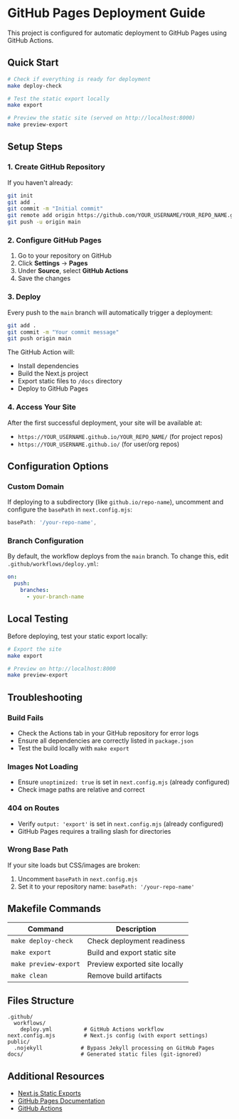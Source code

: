 # GitHub Pages Deployment Guide

This project is configured for automatic deployment to GitHub Pages using GitHub Actions.

## Quick Start

```bash
# Check if everything is ready for deployment
make deploy-check

# Test the static export locally
make export

# Preview the static site (served on http://localhost:8000)
make preview-export
```

## Setup Steps

### 1. Create GitHub Repository

If you haven't already:

```bash
git init
git add .
git commit -m "Initial commit"
git remote add origin https://github.com/YOUR_USERNAME/YOUR_REPO_NAME.git
git push -u origin main
```

### 2. Configure GitHub Pages

1. Go to your repository on GitHub
2. Click **Settings** → **Pages**
3. Under **Source**, select **GitHub Actions**
4. Save the changes

### 3. Deploy

Every push to the `main` branch will automatically trigger a deployment:

```bash
git add .
git commit -m "Your commit message"
git push origin main
```

The GitHub Action will:
- Install dependencies
- Build the Next.js project
- Export static files to `/docs` directory
- Deploy to GitHub Pages

### 4. Access Your Site

After the first successful deployment, your site will be available at:
- `https://YOUR_USERNAME.github.io/YOUR_REPO_NAME/` (for project repos)
- `https://YOUR_USERNAME.github.io/` (for user/org repos)

## Configuration Options

### Custom Domain

If deploying to a subdirectory (like `github.io/repo-name`), uncomment and configure the `basePath` in `next.config.mjs`:

```javascript
basePath: '/your-repo-name',
```

### Branch Configuration

By default, the workflow deploys from the `main` branch. To change this, edit `.github/workflows/deploy.yml`:

```yaml
on:
  push:
    branches:
      - your-branch-name
```

## Local Testing

Before deploying, test your static export locally:

```bash
# Export the site
make export

# Preview on http://localhost:8000
make preview-export
```

## Troubleshooting

### Build Fails

- Check the Actions tab in your GitHub repository for error logs
- Ensure all dependencies are correctly listed in `package.json`
- Test the build locally with `make export`

### Images Not Loading

- Ensure `unoptimized: true` is set in `next.config.mjs` (already configured)
- Check image paths are relative and correct

### 404 on Routes

- Verify `output: 'export'` is set in `next.config.mjs` (already configured)
- GitHub Pages requires a trailing slash for directories

### Wrong Base Path

If your site loads but CSS/images are broken:
1. Uncomment `basePath` in `next.config.mjs`
2. Set it to your repository name: `basePath: '/your-repo-name'`

## Makefile Commands

| Command | Description |
|---------|-------------|
| `make deploy-check` | Check deployment readiness |
| `make export` | Build and export static site |
| `make preview-export` | Preview exported site locally |
| `make clean` | Remove build artifacts |

## Files Structure

```
.github/
  workflows/
    deploy.yml          # GitHub Actions workflow
next.config.mjs         # Next.js config (with export settings)
public/
  .nojekyll            # Bypass Jekyll processing on GitHub Pages
docs/                  # Generated static files (git-ignored)
```

## Additional Resources

- [Next.js Static Exports](https://nextjs.org/docs/app/building-your-application/deploying/static-exports)
- [GitHub Pages Documentation](https://docs.github.com/en/pages)
- [GitHub Actions](https://docs.github.com/en/actions)


